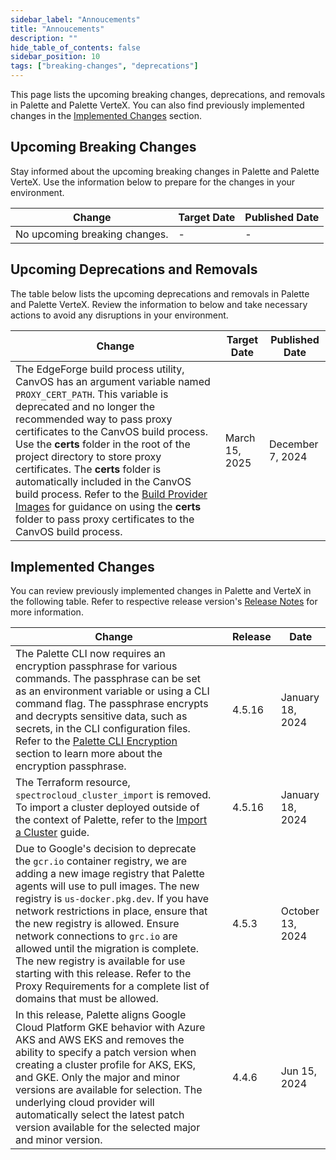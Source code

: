 ```yaml
---
sidebar_label: "Annoucements"
title: "Annoucements"
description: ""
hide_table_of_contents: false
sidebar_position: 10
tags: ["breaking-changes", "deprecations"]
---
```


This page lists the upcoming breaking changes, deprecations, and removals in Palette and Palette VerteX. You can also
find previously implemented changes in the [Implemented Changes](#implemented-changes) section.

<!-- vale off -->

## Upcoming Breaking Changes

<!-- vale on -->

Stay informed about the upcoming breaking changes in Palette and Palette VerteX. Use the information below to prepare
for the changes in your environment.

| Change                        | Target Date | Published Date |
| ----------------------------- | ----------- | -------------- |
| No upcoming breaking changes. | -           | -              |

<!-- vale off -->

## Upcoming Deprecations and Removals

<!-- vale on -->

The table below lists the upcoming deprecations and removals in Palette and Palette VerteX. Review the information to
below and take necessary actions to avoid any disruptions in your environment.

| Change                                                                                                                                                                                                                                                                                                                                                                                                                                                                                                                                                                                                          | Target Date    | Published Date   |
| --------------------------------------------------------------------------------------------------------------------------------------------------------------------------------------------------------------------------------------------------------------------------------------------------------------------------------------------------------------------------------------------------------------------------------------------------------------------------------------------------------------------------------------------------------------------------------------------------------------- | -------------- | ---------------- |
| The EdgeForge build process utility, CanvOS has an argument variable named `PROXY_CERT_PATH`. This variable is deprecated and no longer the recommended way to pass proxy certificates to the CanvOS build process. Use the **certs** folder in the root of the project directory to store proxy certificates. The **certs** folder is automatically included in the CanvOS build process. Refer to the [Build Provider Images](../clusters/edge/edgeforge-workflow/palette-canvos/build-provider-images.md) for guidance on using the **certs** folder to pass proxy certificates to the CanvOS build process. | March 15, 2025 | December 7, 2024 |

## Implemented Changes

You can review previously implemented changes in Palette and VerteX in the following table. Refer to respective release
version's [Release Notes](./release-notes.md) for more information.

| Change                                                                                                                                                                                                                                                                                                                                                                                                                                                                                                                         |     | Release | Date             |
| ------------------------------------------------------------------------------------------------------------------------------------------------------------------------------------------------------------------------------------------------------------------------------------------------------------------------------------------------------------------------------------------------------------------------------------------------------------------------------------------------------------------------------ | --- | ------- | ---------------- |
| The Palette CLI now requires an encryption passphrase for various commands. The passphrase can be set as an environment variable or using a CLI command flag. The passphrase encrypts and decrypts sensitive data, such as secrets, in the CLI configuration files. Refer to the [Palette CLI Encryption](../automation/palette-cli/palette-cli.md#encryption) section to learn more about the encryption passphrase.                                                                                               |     | 4.5.16  | January 18, 2024 |
| The Terraform resource, `spectrocloud_cluster_import` is removed. To import a cluster deployed outside of the context of Palette, refer to the [Import a Cluster](../clusters/imported-clusters/cluster-import.md) guide.                                                                                                                                                                                                                                                                                                      |     | 4.5.16  | January 18, 2024 |
| Due to Google's decision to deprecate the `gcr.io` container registry, we are adding a new image registry that Palette agents will use to pull images. The new registry is `us-docker.pkg.dev`. If you have network restrictions in place, ensure that the new registry is allowed. Ensure network connections to `grc.io` are allowed until the migration is complete. The new registry is available for use starting with this release. Refer to the Proxy Requirements for a complete list of domains that must be allowed. |     | 4.5.3   | October 13, 2024 |
| In this release, Palette aligns Google Cloud Platform GKE behavior with Azure AKS and AWS EKS and removes the ability to specify a patch version when creating a cluster profile for AKS, EKS, and GKE. Only the major and minor versions are available for selection. The underlying cloud provider will automatically select the latest patch version available for the selected major and minor version.                                                                                                                    |     | 4.4.6   | Jun 15, 2024     |
